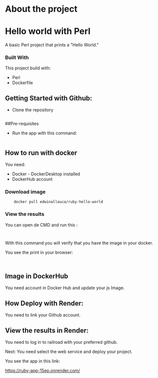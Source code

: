 # About the project

# Hello world with Perl


A basic Perl project that prints a "Hello World."

### Built With

This project build with:
 * Perl
 * Dockerfile

## Getting Started with Github: 
* Clone the repository

    ```
    
    ```


##Pre-requisites



* Run the app with this command:

    ```
  
    ```

## How to run with docker
You need:

* Docker - DockerDesktop installed
* DockerHub account

### Download image
```
    docker pull edwinallauca/ruby-hello-world
```

### View the results
You can open de CMD and run this :
```
    
```
With this command you will verify that you have the image in your docker.

You see the print in your browser: 


```
    
```

## Image in DockerHub

You need account in Docker Hub and update your js Image.





## How Deploy with Render:

You need to link your Github account.


## View the results in Render:
You need to log in to railroad with your preferred github.

Next: You need select the web service and deploy your project.


You see the app in this link:

https://ruby-app-15ep.onrender.com/


